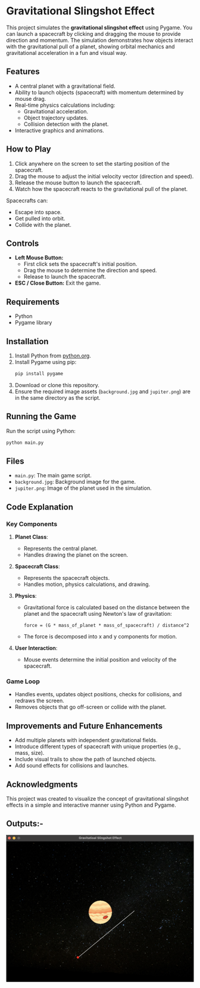 # Gravitational Slingshot Effect

This project simulates the **gravitational slingshot effect** using Pygame. You can launch a spacecraft by clicking and dragging the mouse to provide direction and momentum. The simulation demonstrates how objects interact with the gravitational pull of a planet, showing orbital mechanics and gravitational acceleration in a fun and visual way.

## Features
- A central planet with a gravitational field.
- Ability to launch objects (spacecraft) with momentum determined by mouse drag.
- Real-time physics calculations including:
  - Gravitational acceleration.
  - Object trajectory updates.
  - Collision detection with the planet.
- Interactive graphics and animations.

## How to Play
1. Click anywhere on the screen to set the starting position of the spacecraft.
2. Drag the mouse to adjust the initial velocity vector (direction and speed).
3. Release the mouse button to launch the spacecraft.
4. Watch how the spacecraft reacts to the gravitational pull of the planet.

Spacecrafts can:
- Escape into space.
- Get pulled into orbit.
- Collide with the planet.

## Controls
- **Left Mouse Button:**
  - First click sets the spacecraft's initial position.
  - Drag the mouse to determine the direction and speed.
  - Release to launch the spacecraft.
- **ESC / Close Button:** Exit the game.

## Requirements
- Python 
- Pygame library

## Installation
1. Install Python from [python.org](https://www.python.org/).
2. Install Pygame using pip:
   ```bash
   pip install pygame
   ```
3. Download or clone this repository.
4. Ensure the required image assets (`background.jpg` and `jupiter.png`) are in the same directory as the script.

## Running the Game
Run the script using Python:
```bash
python main.py
```

## Files
- `main.py`: The main game script.
- `background.jpg`: Background image for the game.
- `jupiter.png`: Image of the planet used in the simulation.

## Code Explanation
### Key Components
1. **Planet Class**:
   - Represents the central planet.
   - Handles drawing the planet on the screen.

2. **Spacecraft Class**:
   - Represents the spacecraft objects.
   - Handles motion, physics calculations, and drawing.

3. **Physics**:
   - Gravitational force is calculated based on the distance between the planet and the spacecraft using Newton's law of gravitation:
     
     ```
     force = (G * mass_of_planet * mass_of_spacecraft) / distance^2
     ```
   - The force is decomposed into x and y components for motion.

4. **User Interaction**:
   - Mouse events determine the initial position and velocity of the spacecraft.

### Game Loop
- Handles events, updates object positions, checks for collisions, and redraws the screen.
- Removes objects that go off-screen or collide with the planet.

## Improvements and Future Enhancements
- Add multiple planets with independent gravitational fields.
- Introduce different types of spacecraft with unique properties (e.g., mass, size).
- Include visual trails to show the path of launched objects.
- Add sound effects for collisions and launches.

## Acknowledgments
This project was created to visualize the concept of gravitational slingshot effects in a simple and interactive manner using Python and Pygame.


## Outputs:-

![Alt text](Outputs/Rocket_game_Op.png)
